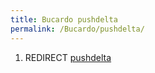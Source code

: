 ```yaml
---
title: Bucardo pushdelta
permalink: /Bucardo/pushdelta/
---
```


1.  REDIRECT [pushdelta](/pushdelta "wikilink")
